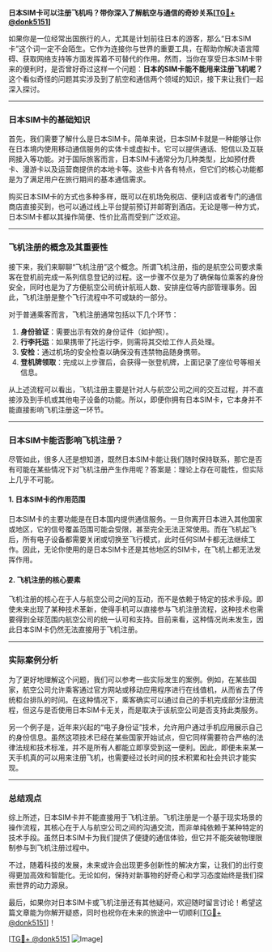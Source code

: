 **日本SIM卡可以注册飞机吗？带你深入了解航空与通信的奇妙关系[[TG💪+ @donk5151](https://t.me/s/donk5151)]**

如果你是一位经常出国旅行的人，尤其是计划前往日本的游客，那么“日本SIM卡”这个词一定不会陌生。它作为连接你与世界的重要工具，在帮助你解决语言障碍、获取网络支持等方面发挥着不可替代的作用。然而，当你在享受日本SIM卡带来的便利时，是否曾好奇过这样一个问题：**日本的SIM卡能不能用来注册飞机呢？** 这个看似奇怪的问题其实涉及到了航空和通信两个领域的知识，接下来让我们一起深入探讨。

---

### 日本SIM卡的基础知识

首先，我们需要了解什么是日本SIM卡。简单来说，日本SIM卡就是一种能够让你在日本境内使用移动通信服务的实体卡或虚拟卡。它可以提供通话、短信以及互联网接入等功能。对于国际旅客而言，日本SIM卡通常分为几种类型，比如预付费卡、漫游卡以及运营商提供的本地卡等。这些卡片各有特点，但它们的核心功能都是为了满足用户在旅行期间的基本通信需求。

购买日本SIM卡的方式也多种多样，既可以在机场免税店、便利店或者专门的通信商店直接买到，也可以通过线上平台提前预订并邮寄到酒店。无论是哪一种方式，日本SIM卡都以其操作简便、性价比高而受到广泛欢迎。

---

### 飞机注册的概念及其重要性

接下来，我们来聊聊“飞机注册”这个概念。所谓飞机注册，指的是航空公司要求乘客在登机前完成一系列信息登记的过程。这一步骤不仅是为了确保每位乘客的身份安全，同时也是为了方便航空公司统计航班人数、安排座位等内部管理事务。因此，飞机注册是整个飞行流程中不可或缺的一部分。

对于普通乘客而言，飞机注册通常包括以下几个环节：

1. **身份验证**：需要出示有效的身份证件（如护照）。
2. **行李托运**：如果携带了托运行李，则需将其交给工作人员处理。
3. **安检**：通过机场的安全检查以确保没有违禁物品随身携带。
4. **登机牌领取**：完成以上步骤后，会获得一张登机牌，上面记录了座位号等相关信息。

从上述流程可以看出，飞机注册主要是针对人与航空公司之间的交互过程，并不直接涉及到手机或其他电子设备的功能。所以，即便你拥有日本SIM卡，它本身并不能直接影响飞机注册这一环节。

---

### 日本SIM卡能否影响飞机注册？

尽管如此，很多人还是想知道，既然日本SIM卡能让我们随时保持联系，那它是否有可能在某些情况下对飞机注册产生作用呢？答案是：理论上存在可能性，但实际上几乎不可能。

#### 1. 日本SIM卡的作用范围
日本SIM卡的主要功能是在日本国内提供通信服务。一旦你离开日本进入其他国家或地区，它的信号覆盖范围可能会受限，甚至完全无法正常使用。而在飞机起飞后，所有电子设备都需要关闭或切换至飞行模式，此时任何SIM卡都无法继续工作。因此，无论你使用的是日本SIM卡还是其他地区的SIM卡，在飞机上都无法发挥作用。

#### 2. 飞机注册的核心要素
飞机注册的核心在于人与航空公司之间的互动，而不是依赖于特定的技术手段。即使未来出现了某种技术革新，使得手机可以直接参与飞机注册流程，这种技术也需要得到全球范围内航空公司的统一认可和支持。目前来看，这种情况尚未发生，因此日本SIM卡仍然无法直接用于飞机注册。

---

### 实际案例分析

为了更好地理解这个问题，我们可以参考一些实际发生的案例。例如，在某些国家，航空公司允许乘客通过官方网站或移动应用程序进行在线值机，从而省去了传统柜台排队的时间。在这种情况下，乘客确实可以通过自己的手机完成部分注册流程，但这与是否使用日本SIM卡无关，而是取决于该航空公司是否支持此类服务。

另一个例子是，近年来兴起的“电子身份证”技术，允许用户通过手机应用展示自己的身份信息。虽然这项技术已经在某些国家开始试点，但它同样需要符合严格的法律法规和技术标准，并不是所有人都能立即享受到这一便利。因此，即便未来某一天手机真的可以用来注册飞机，也需要经过长时间的技术积累和社会共识才能实现。

---

### 总结观点

综上所述，日本SIM卡并不能直接用于飞机注册。飞机注册是一个基于现实场景的操作流程，其核心在于人与航空公司之间的沟通交流，而非单纯依赖于某种特定的技术手段。虽然日本SIM卡为我们提供了便捷的通信体验，但它并不能突破物理限制参与到飞机注册过程中。

不过，随着科技的发展，未来或许会出现更多创新性的解决方案，让我们的出行变得更加高效和智能化。无论如何，保持对新事物的好奇心和学习态度始终是我们探索世界的动力源泉。

最后，如果你对日本SIM卡或飞机注册还有其他疑问，欢迎随时留言讨论！希望这篇文章能为你解开疑惑，同时也祝你在未来的旅途中一切顺利[[TG💪+ @donk5151](https://t.me/s/donk5151)]！

[[TG💪+ @donk5151](https://t.me/s/donk5151) ![Image](https://i.postimg.cc/rwNCRYN7/Snipaste-2025-04-30-17-27-05.png)]